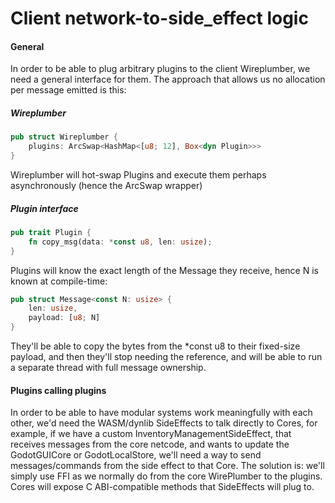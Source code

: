 # Client network-to-side_effect logic

#### General
In order to be able to plug arbitrary plugins to the client Wireplumber, we need a general interface for them.
The approach that allows us no allocation per message emitted is this:

##### Wireplumber
```rust
pub struct Wireplumber {
    plugins: ArcSwap<HashMap<[u8; 12], Box<dyn Plugin>>>
}
```

Wireplumber will hot-swap Plugins and execute them perhaps asynchronously (hence the ArcSwap wrapper)

##### Plugin interface
```rust
pub trait Plugin {
    fn copy_msg(data: *const u8, len: usize);
}
```

Plugins will know the exact length of the Message they receive, hence N is known at compile-time:

```rust
pub struct Message<const N: usize> {
    len: usize,
    payload: [u8; N]
}
```

They'll be able to copy the bytes from the *const u8 to their fixed-size payload, and then they'll stop needing the reference, and will be able to run a separate thread with full message ownership.


#### Plugins calling plugins

In order to be able to have modular systems work meaningfully with each other, we'd need the WASM/dynlib SideEffects to talk directly to Cores, for example, if we have a custom InventoryManagementSideEffect, that receives messages from the core netcode, and wants to update the GodotGUICore or GodotLocalStore, we'll need a way to send messages/commands from the side effect to that Core. 
The solution is: we'll simply use FFI as we normally do from the core WirePlumber to the plugins. Cores will expose C ABI-compatible methods that SideEffects will plug to.

